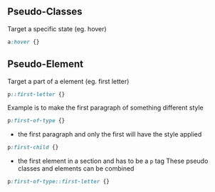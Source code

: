 ## Pseudo-Classes
Target a specific state (eg. hover)
```css
a:hover {}
```

## Pseudo-Element
Target a part of a element (eg. first letter)
```css
p::first-letter {}
```
Example is to make the first paragraph of something different style
```css
p:first-of-type {}
```
- the first paragraph and only the first will have the style applied
```css
p:first-child {}
```
- the first element in a section and has to be a `p` tag
These pseudo classes and elements can be combined
```css
p:first-of-type::first-letter {}
```